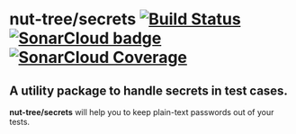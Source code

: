 # nut-tree/secrets [![Build Status](https://travis-ci.com/nut-tree/secrets.svg?branch=master)](https://travis-ci.com/nut-tree/secrets) [![SonarCloud badge](https://sonarcloud.io/api/project_badges/measure?project=nut-tree_secrets&metric=alert_status)](https://sonarcloud.io/dashboard?id=nut-tree_secrets) [![SonarCloud Coverage](https://sonarcloud.io/api/project_badges/measure?project=nut-tree_secrets&metric=coverage)](https://sonarcloud.io/component_measures?id=nut-tree_secrets&metric=coverage)

## A utility package to handle secrets in test cases.

**nut-tree/secrets** will help you to keep plain-text passwords out of your tests.
